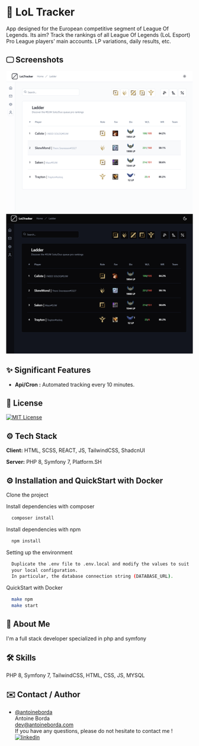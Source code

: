 
# 🎉 LoL Tracker

App designed for the European competitive segment of League Of Legends. Its aim? Track the rankings of all League Of Legends (LoL Esport) Pro League players' main accounts. LP variations, daily results, etc.

## 🖵 Screenshots

![App Screenshot](/readmelight.png)
![App Screenshot](/readmedark.png)

## ✨ Significant Features

- **Api/Cron :** Automated tracking every 10 minutes.

## 📌 License

[![MIT License](https://img.shields.io/badge/License-MIT-green.svg)](https://choosealicense.com/licenses/mit/)

## ⚙️ Tech Stack

**Client:** HTML, SCSS, REACT, JS, TailwindCSS, ShadcnUI

**Server:** PHP 8, Symfony 7, Platform.SH

## ⚙️ Installation and QuickStart with Docker

Clone the project

Install dependencies with composer

```bash
  composer install
```

Install dependencies with npm

```bash
  npm install
```

Setting up the environment

```bash
  Duplicate the .env file to .env.local and modify the values to suit 
  your local configuration.
  In particular, the database connection string (DATABASE_URL).
```

QuickStart with Docker

```bash
  make npm
  make start
```

## 🚀 About Me

I'm a full stack developer specialized in php and symfony

## 🛠 Skills

PHP 8, Symfony 7, TailwindCSS, HTML, CSS, JS, MYSQL

## ✉️ Contact / Author

- [@antoineborda](https://www.github.com/antoineborda)  
Antoine Borda  
[dev@antoineborda.com](mailto:pro@antoineborda.com)  
If you have any questions, please do not hesitate to contact me !  
[![linkedin](https://img.shields.io/badge/linkedin-0A66C2?style=for-the-badge&logo=linkedin&logoColor=white)](https://www.linkedin.com/in/antoineborda/)
